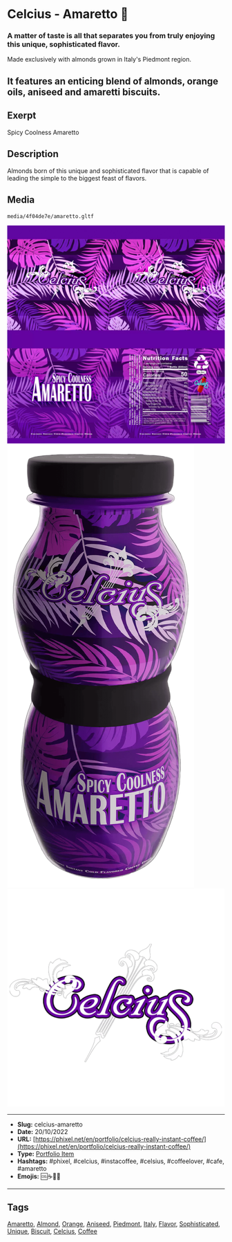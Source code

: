 # Celcius - Amaretto 🍾
### A matter of taste is all that separates you from truly enjoying this unique, sophisticated flavor.

Made exclusively with almonds grown in Italy's Piedmont region.

It features an enticing blend of almonds, orange oils, aniseed and amaretti biscuits.
------------
## Exerpt
Spicy Coolness Amaretto
## Description
Almonds born of this unique and sophisticated flavor that is capable of leading the simple to the biggest feast of flavors.
## Media
	media/4f04de7e/amaretto.gltf
<img src="media/7b921486/amaretto.jpg" loading="lazy">
<img src="media/e8a0c1df/amaretto.png" loading="lazy">
<img src="media/7d3342e5/amaretto.png" loading="lazy">

------------
- **Slug:** celcius-amaretto
- **Date:** 20/10/2022
- **URL:** [https://phixel.net/en/portfolio/celcius-really-instant-coffee/](https://phixel.net/en/portfolio/celcius-really-instant-coffee/)
- **Type:** [Portfolio Item](#portfolio-item)
- **Hashtags:** #phixel, #celcius, #instacoffee, #celsius, #coffeelover, #cafe, #amaretto
- **Emojis:** 🆒☕🍾🥤

------------
## Tags
[Amaretto](#amaretto), [Almond](#almond), [Orange](#orange), [Aniseed](#aniseed), [Piedmont](#piedmont), [Italy](#italy), [Flavor](#flavor), [Sophisticated](#sophisticated), [Unique](#unique), [Biscuit](#biscuit), [Celcius](#celcius), [Coffee](#coffee)
